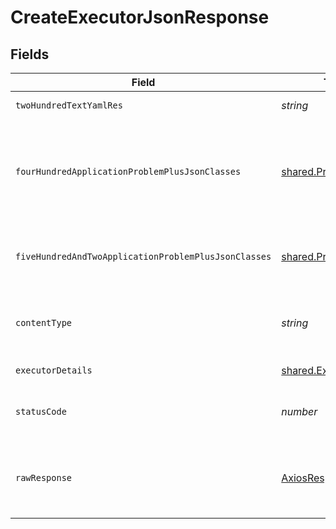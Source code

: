 # CreateExecutorJsonResponse


## Fields

| Field                                                                                            | Type                                                                                             | Required                                                                                         | Description                                                                                      |
| ------------------------------------------------------------------------------------------------ | ------------------------------------------------------------------------------------------------ | ------------------------------------------------------------------------------------------------ | ------------------------------------------------------------------------------------------------ |
| `twoHundredTextYamlRes`                                                                          | *string*                                                                                         | :heavy_minus_sign:                                                                               | successful operation                                                                             |
| `fourHundredApplicationProblemPlusJsonClasses`                                                   | [shared.Problem](../../models/shared/problem.md)[]                                               | :heavy_minus_sign:                                                                               | problem with executor definition - probably some bad input occurs (invalid JSON body or similar) |
| `fiveHundredAndTwoApplicationProblemPlusJsonClasses`                                             | [shared.Problem](../../models/shared/problem.md)[]                                               | :heavy_minus_sign:                                                                               | problem with communicating with kubernetes cluster                                               |
| `contentType`                                                                                    | *string*                                                                                         | :heavy_check_mark:                                                                               | HTTP response content type for this operation                                                    |
| `executorDetails`                                                                                | [shared.ExecutorDetails](../../models/shared/executordetails.md)                                 | :heavy_minus_sign:                                                                               | successful operation                                                                             |
| `statusCode`                                                                                     | *number*                                                                                         | :heavy_check_mark:                                                                               | HTTP response status code for this operation                                                     |
| `rawResponse`                                                                                    | [AxiosResponse](https://axios-http.com/docs/res_schema)                                          | :heavy_minus_sign:                                                                               | Raw HTTP response; suitable for custom response parsing                                          |